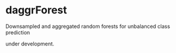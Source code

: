 # daggrForest
Downsampled and aggregated random forests for unbalanced class prediction 

under development.
